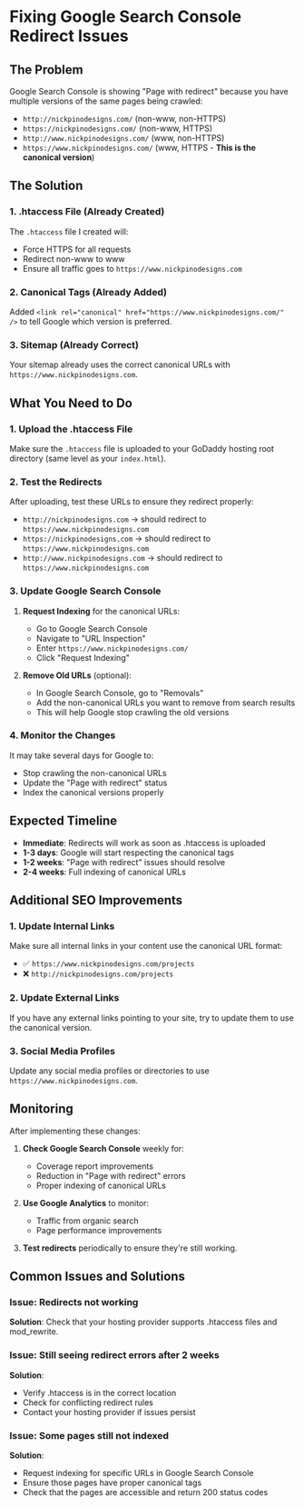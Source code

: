 # Fixing Google Search Console Redirect Issues

## The Problem

Google Search Console is showing "Page with redirect" because you have multiple versions of the same pages being crawled:

- `http://nickpinodesigns.com/` (non-www, non-HTTPS)
- `https://nickpinodesigns.com/` (non-www, HTTPS)
- `http://www.nickpinodesigns.com/` (www, non-HTTPS)
- `https://www.nickpinodesigns.com/` (www, HTTPS - **This is the canonical version**)

## The Solution

### 1. .htaccess File (Already Created)

The `.htaccess` file I created will:
- Force HTTPS for all requests
- Redirect non-www to www
- Ensure all traffic goes to `https://www.nickpinodesigns.com`

### 2. Canonical Tags (Already Added)

Added `<link rel="canonical" href="https://www.nickpinodesigns.com/" />` to tell Google which version is preferred.

### 3. Sitemap (Already Correct)

Your sitemap already uses the correct canonical URLs with `https://www.nickpinodesigns.com`.

## What You Need to Do

### 1. Upload the .htaccess File
Make sure the `.htaccess` file is uploaded to your GoDaddy hosting root directory (same level as your `index.html`).

### 2. Test the Redirects
After uploading, test these URLs to ensure they redirect properly:
- `http://nickpinodesigns.com` → should redirect to `https://www.nickpinodesigns.com`
- `https://nickpinodesigns.com` → should redirect to `https://www.nickpinodesigns.com`
- `http://www.nickpinodesigns.com` → should redirect to `https://www.nickpinodesigns.com`

### 3. Update Google Search Console

1. **Request Indexing** for the canonical URLs:
   - Go to Google Search Console
   - Navigate to "URL Inspection"
   - Enter `https://www.nickpinodesigns.com/`
   - Click "Request Indexing"

2. **Remove Old URLs** (optional):
   - In Google Search Console, go to "Removals"
   - Add the non-canonical URLs you want to remove from search results
   - This will help Google stop crawling the old versions

### 4. Monitor the Changes

It may take several days for Google to:
- Stop crawling the non-canonical URLs
- Update the "Page with redirect" status
- Index the canonical versions properly

## Expected Timeline

- **Immediate**: Redirects will work as soon as .htaccess is uploaded
- **1-3 days**: Google will start respecting the canonical tags
- **1-2 weeks**: "Page with redirect" issues should resolve
- **2-4 weeks**: Full indexing of canonical URLs

## Additional SEO Improvements

### 1. Update Internal Links
Make sure all internal links in your content use the canonical URL format:
- ✅ `https://www.nickpinodesigns.com/projects`
- ❌ `http://nickpinodesigns.com/projects`

### 2. Update External Links
If you have any external links pointing to your site, try to update them to use the canonical version.

### 3. Social Media Profiles
Update any social media profiles or directories to use `https://www.nickpinodesigns.com`.

## Monitoring

After implementing these changes:

1. **Check Google Search Console** weekly for:
   - Coverage report improvements
   - Reduction in "Page with redirect" errors
   - Proper indexing of canonical URLs

2. **Use Google Analytics** to monitor:
   - Traffic from organic search
   - Page performance improvements

3. **Test redirects** periodically to ensure they're still working.

## Common Issues and Solutions

### Issue: Redirects not working
**Solution**: Check that your hosting provider supports .htaccess files and mod_rewrite.

### Issue: Still seeing redirect errors after 2 weeks
**Solution**: 
- Verify .htaccess is in the correct location
- Check for conflicting redirect rules
- Contact your hosting provider if issues persist

### Issue: Some pages still not indexed
**Solution**:
- Request indexing for specific URLs in Google Search Console
- Ensure those pages have proper canonical tags
- Check that the pages are accessible and return 200 status codes 